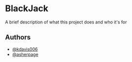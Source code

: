 
# BlackJack

A brief description of what this project does and who it's for


## Authors

- [@kdavis006](https://github.com/kdavis006)
- [@asherpage](https://github.com/asherpage)
